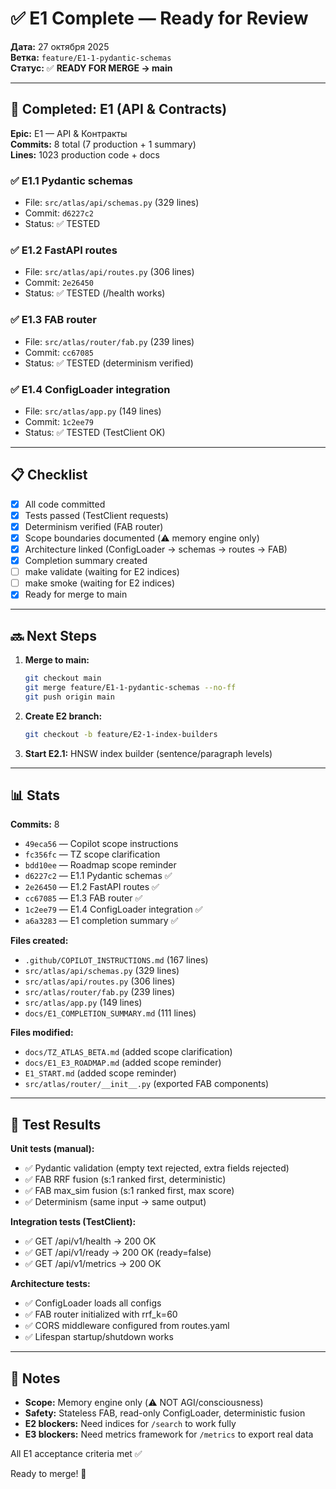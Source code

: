 # ✅ E1 Complete — Ready for Review

**Дата:** 27 октября 2025  
**Ветка:** `feature/E1-1-pydantic-schemas`  
**Статус:** ✅ **READY FOR MERGE → main**

---

## 🎯 Completed: E1 (API & Contracts)

**Epic:** E1 — API & Контракты  
**Commits:** 8 total (7 production + 1 summary)  
**Lines:** 1023 production code + docs

### ✅ E1.1 Pydantic schemas
- File: `src/atlas/api/schemas.py` (329 lines)
- Commit: `d6227c2`
- Status: ✅ TESTED

### ✅ E1.2 FastAPI routes
- File: `src/atlas/api/routes.py` (306 lines)
- Commit: `2e26450`
- Status: ✅ TESTED (/health works)

### ✅ E1.3 FAB router
- File: `src/atlas/router/fab.py` (239 lines)
- Commit: `cc67085`
- Status: ✅ TESTED (determinism verified)

### ✅ E1.4 ConfigLoader integration
- File: `src/atlas/app.py` (149 lines)
- Commit: `1c2ee79`
- Status: ✅ TESTED (TestClient OK)

---

## 📋 Checklist

- [x] All code committed
- [x] Tests passed (TestClient requests)
- [x] Determinism verified (FAB router)
- [x] Scope boundaries documented (⚠️ memory engine only)
- [x] Architecture linked (ConfigLoader → schemas → routes → FAB)
- [x] Completion summary created
- [ ] make validate (waiting for E2 indices)
- [ ] make smoke (waiting for E2 indices)
- [x] Ready for merge to main

---

## 🔜 Next Steps

1. **Merge to main:**
   ```bash
   git checkout main
   git merge feature/E1-1-pydantic-schemas --no-ff
   git push origin main
   ```

2. **Create E2 branch:**
   ```bash
   git checkout -b feature/E2-1-index-builders
   ```

3. **Start E2.1:** HNSW index builder (sentence/paragraph levels)

---

## 📊 Stats

**Commits:** 8
- `49eca56` — Copilot scope instructions
- `fc356fc` — TZ scope clarification
- `bdd10ee` — Roadmap scope reminder
- `d6227c2` — E1.1 Pydantic schemas ✅
- `2e26450` — E1.2 FastAPI routes ✅
- `cc67085` — E1.3 FAB router ✅
- `1c2ee79` — E1.4 ConfigLoader integration ✅
- `a6a3283` — E1 completion summary ✅

**Files created:**
- `.github/COPILOT_INSTRUCTIONS.md` (167 lines)
- `src/atlas/api/schemas.py` (329 lines)
- `src/atlas/api/routes.py` (306 lines)
- `src/atlas/router/fab.py` (239 lines)
- `src/atlas/app.py` (149 lines)
- `docs/E1_COMPLETION_SUMMARY.md` (111 lines)

**Files modified:**
- `docs/TZ_ATLAS_BETA.md` (added scope clarification)
- `docs/E1_E3_ROADMAP.md` (added scope reminder)
- `E1_START.md` (added scope reminder)
- `src/atlas/router/__init__.py` (exported FAB components)

---

## 🧪 Test Results

**Unit tests (manual):**
- ✅ Pydantic validation (empty text rejected, extra fields rejected)
- ✅ FAB RRF fusion (s:1 ranked first, deterministic)
- ✅ FAB max_sim fusion (s:1 ranked first, max score)
- ✅ Determinism (same input → same output)

**Integration tests (TestClient):**
- ✅ GET /api/v1/health → 200 OK
- ✅ GET /api/v1/ready → 200 OK (ready=false)
- ✅ GET /api/v1/metrics → 200 OK

**Architecture tests:**
- ✅ ConfigLoader loads all configs
- ✅ FAB router initialized with rrf_k=60
- ✅ CORS middleware configured from routes.yaml
- ✅ Lifespan startup/shutdown works

---

## 📝 Notes

- **Scope:** Memory engine only (⚠️ NOT AGI/consciousness)
- **Safety:** Stateless FAB, read-only ConfigLoader, deterministic fusion
- **E2 blockers:** Need indices for `/search` to work fully
- **E3 blockers:** Need metrics framework for `/metrics` to export real data

All E1 acceptance criteria met ✅

Ready to merge! 🚀
